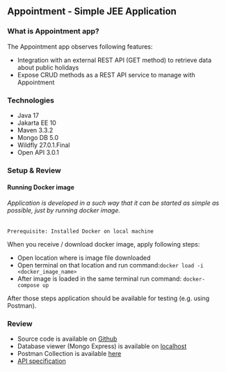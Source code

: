 ## Appointment - Simple JEE Application

### What is Appointment app?

The Appointment app observes following features:
- Integration with an external REST API (GET method) to retrieve data about public holidays
- Expose CRUD methods as a REST API service to manage with Appointment

### Technologies
- Java 17
- Jakarta EE 10
- Maven 3.3.2
- Mongo DB 5.0
- Wildfly 27.0.1.Final
- Open API 3.0.1

### Setup & Review
#### Running Docker image
###### Application is developed in a such way that it can be started as simple as possible, just by running docker image.
`Prerequisite: Installed Docker on local machine`

When you receive / download docker image, apply following steps:
- Open location where is image file downloaded
- Open terminal on that location and run command:`docker load -i <docker_image_name>`
- After image is loaded in the same terminal run command: `docker-compose up`

After those steps application should be available for testing (e.g. using Postman).


### Review
- Source code is available on [Github](https://github.com/gorandiv/simplejee/tree/main)
- Database viewer (Mongo Express) is available on [localhost](http://localhost:8081/db/appointmentdb/appointment)
- Postman Collection is available [here](https://api.postman.com/collections/13864082-9786a227-ac22-4c6d-b04e-3f24bb15f5b8?access_key=PMAT-01H0E1ZJ9B51K15KX5CARRFMX5)
- [API specification](https://github.com/gorandiv/simplejee/blob/main/specification.json)
